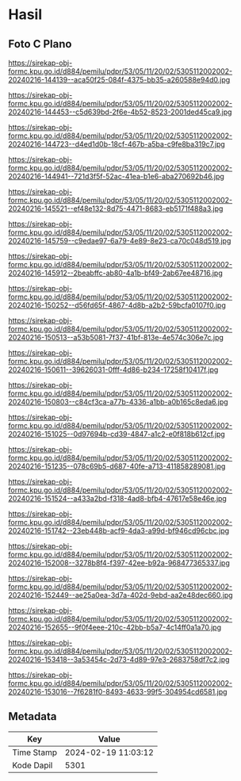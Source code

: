 # Hasil

## Foto C Plano

https://sirekap-obj-formc.kpu.go.id/d884/pemilu/pdpr/53/05/11/20/02/5305112002002-20240216-144139--aca50f25-084f-4375-bb35-a260588e94d0.jpg

https://sirekap-obj-formc.kpu.go.id/d884/pemilu/pdpr/53/05/11/20/02/5305112002002-20240216-144453--c5d639bd-2f6e-4b52-8523-2001ded45ca9.jpg

https://sirekap-obj-formc.kpu.go.id/d884/pemilu/pdpr/53/05/11/20/02/5305112002002-20240216-144723--d4ed1d0b-18cf-467b-a5ba-c9fe8ba319c7.jpg

https://sirekap-obj-formc.kpu.go.id/d884/pemilu/pdpr/53/05/11/20/02/5305112002002-20240216-144941--721d3f5f-52ac-41ea-b1e6-aba270692b46.jpg

https://sirekap-obj-formc.kpu.go.id/d884/pemilu/pdpr/53/05/11/20/02/5305112002002-20240216-145521--ef48e132-8d75-4471-8683-eb5171f488a3.jpg

https://sirekap-obj-formc.kpu.go.id/d884/pemilu/pdpr/53/05/11/20/02/5305112002002-20240216-145759--c9edae97-6a79-4e89-8e23-ca70c048d519.jpg

https://sirekap-obj-formc.kpu.go.id/d884/pemilu/pdpr/53/05/11/20/02/5305112002002-20240216-145912--2beabffc-ab80-4a1b-bf49-2ab67ee48716.jpg

https://sirekap-obj-formc.kpu.go.id/d884/pemilu/pdpr/53/05/11/20/02/5305112002002-20240216-150252--d56fd65f-4867-4d8b-a2b2-59bcfa0107f0.jpg

https://sirekap-obj-formc.kpu.go.id/d884/pemilu/pdpr/53/05/11/20/02/5305112002002-20240216-150513--a53b5081-7f37-41bf-813e-4e574c306e7c.jpg

https://sirekap-obj-formc.kpu.go.id/d884/pemilu/pdpr/53/05/11/20/02/5305112002002-20240216-150611--39626031-0fff-4d86-b234-17258f10417f.jpg

https://sirekap-obj-formc.kpu.go.id/d884/pemilu/pdpr/53/05/11/20/02/5305112002002-20240216-150803--c84cf3ca-a77b-4336-a1bb-a0b165c8eda6.jpg

https://sirekap-obj-formc.kpu.go.id/d884/pemilu/pdpr/53/05/11/20/02/5305112002002-20240216-151025--0d97694b-cd39-4847-a1c2-e0f818b612cf.jpg

https://sirekap-obj-formc.kpu.go.id/d884/pemilu/pdpr/53/05/11/20/02/5305112002002-20240216-151235--078c69b5-d687-40fe-a713-411858289081.jpg

https://sirekap-obj-formc.kpu.go.id/d884/pemilu/pdpr/53/05/11/20/02/5305112002002-20240216-151524--a433a2bd-f318-4ad8-bfb4-47617e58e46e.jpg

https://sirekap-obj-formc.kpu.go.id/d884/pemilu/pdpr/53/05/11/20/02/5305112002002-20240216-151742--23eb448b-acf9-4da3-a99d-bf946cd96cbc.jpg

https://sirekap-obj-formc.kpu.go.id/d884/pemilu/pdpr/53/05/11/20/02/5305112002002-20240216-152008--3278b8f4-f397-42ee-b92a-968477365337.jpg

https://sirekap-obj-formc.kpu.go.id/d884/pemilu/pdpr/53/05/11/20/02/5305112002002-20240216-152449--ae25a0ea-3d7a-402d-9ebd-aa2e48dec660.jpg

https://sirekap-obj-formc.kpu.go.id/d884/pemilu/pdpr/53/05/11/20/02/5305112002002-20240216-152655--9f0f4eee-210c-42bb-b5a7-4c14ff0a1a70.jpg

https://sirekap-obj-formc.kpu.go.id/d884/pemilu/pdpr/53/05/11/20/02/5305112002002-20240216-153418--3a53454c-2d73-4d89-97e3-2683758df7c2.jpg

https://sirekap-obj-formc.kpu.go.id/d884/pemilu/pdpr/53/05/11/20/02/5305112002002-20240216-153016--7f6281f0-8493-4633-99f5-304954cd6581.jpg


## Metadata

| Key        | Value               |
| ---------- | ------------------- |
| Time Stamp | 2024-02-19 11:03:12 |
| Kode Dapil | 5301                |



